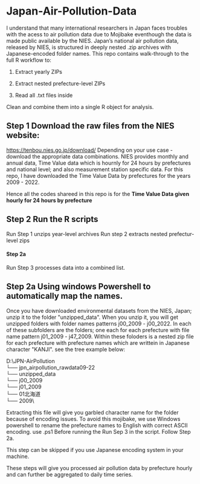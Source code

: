 # Japan-Air-Pollution-Data
I understand that many international researchers in Japan faces troubles with the acess to air pollution data due to Mojibake eventhough the data is made public available by the NIES. 
Japan’s national air pollution data, released by NIES, is structured in deeply nested .zip archives with Japanese-encoded folder names. This repo contains walk-through to the full R workflow to:

1. Extract yearly ZIPs

2. Extract nested prefecture-level ZIPs

3. Read all .txt files inside

Clean and combine them into a single R object for analysis. 

## Step 1 Download the raw files from the NIES website:
https://tenbou.nies.go.jp/download/
Depending on your use case - download the appropriate data combinations. NIES provides monthly and annual data, Time Value data which is hournly for 24 hours by prefectures and national level; and also measurement station specific data. For this repo, I have downloaded the Time Value Data by prefectures for the years 2009 - 2022.

Hence all the codes shareed in this repo is for the **Time Value Data given hourly for 24 hours by prefecture**

## Step 2 Run the R scripts 

Run Step 1 unzips year-level archives 
Run step 2 extracts nested prefectur-level zips

#### Step 2a
Run Step 3 processes data into a combined list. 


## Step 2a Using windows Powershell to automatically map the names. 
Once you have downloaded environmental datasets from the NIES, Japan; unzip it to the folder "unzipped_data". When you unzip it, you will get unzipped folders with folder names patterns j00_2009 - j00_2022. 
In each of these subfolders are the  folders; one each for each prefecture with file name pattern j01_2009 - j47_2009. Within these foloders is a nested zip file for each prefecture with prefecture names which are writtein in Japanese character "KANJI". see the tree example below: 

D:\JPN-AirPollution\
└── jpn_airpollution_rawdata09-22\
    └── unzipped_data\
        └── j00_2009\
            └── j01_2009\
                └── 01北海道\
                    └── 2009\


Extracting this file will give you garbled character name for the folder because of encoding issues. To avoid this mojibake, we use Windows powershell to rename the prefecture names to English with correct ASCII encoding. use .ps1 
Before running the Run Sep 3 in the script. Follow Step 2a. 

This step can be skipped if you use Japanese encoding system in your machine. 

These steps will give you processed air pollution data by prefecture hourly and can further be aggregated to daily time series.
